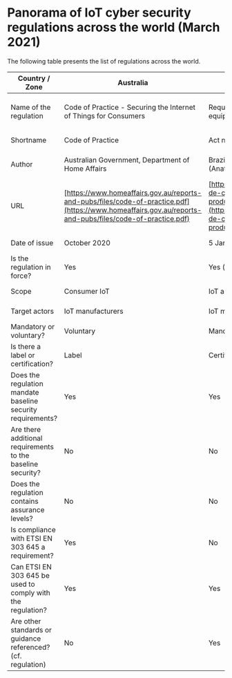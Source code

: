 # Panorama of IoT cyber security regulations across the world (March 2021)
The following table presents the list of regulations across the world.

| Country / Zone                                               | Australia                                                                                                                                                | Brazil                                                                                                                                                                           | Canada                                                                                                                               | European Union                                                                                                                                              | European Union                                                                                                                                              | Finland                                                            | India                                     | Japan                                                                                                                                          | United State of America                                                                                                      | United Kingdom                                                      |
| ------------------------------------------------------------ | -------------------------------------------------------------------------------------------------------------------------------------------------------- | -------------------------------------------------------------------------------------------------------------------------------------------------------------------------------- | ------------------------------------------------------------------------------------------------------------------------------------ | ----------------------------------------------------------------------------------------------------------------------------------------------------------- | ----------------------------------------------------------------------------------------------------------------------------------------------------------- | ------------------------------------------------------------------ | ----------------------------------------- | ---------------------------------------------------------------------------------------------------------------------------------------------- | ---------------------------------------------------------------------------------------------------------------------------- | ------------------------------------------------------------------- |
| Name of the regulation                                       | Code of Practice - Securing the Internet of Things for Consumers                                                                                         | Requisitos de segurança cibernética para equipamentos para telecomunicações                                                                                                      | Personal Information Protection and Electronic Documents Act                                                                         | Regulation (EU) 2019/881                                                                                                                                    | Articles 3(3)(e) and (f) of the Radio Equipment Directive 2014/53/EU                                                                                        | Tietoturvamerkki                                                   | Public consultation on IoT cyber security | IoT Security Safety Framework                                                                                                                  | H.R. 1668 - IoT Cybersecurity Improvement Act of 2020                                                                        | Proposals for regulating consumer smart product cyber security      |
| Shortname                                                    | Code of Practice                                                                                                                                         | Act nº 77, 5th of January 2021                                                                                                                                                   | PIPEDA                                                                                                                               | CyberSecurity act                                                                                                                                           | RED                                                                                                                                                         | Finnish Cybersecurity Label                                        | N/A                                       | IoT-SSF                                                                                                                                        | IoT Cybersecurity Improvement Act of 2020                                                                                    | Secure by Design                                                    |
| Author                                                       | Australian Government, Department of Home Affairs                                                                                                        | Brazilian Agency of Telecommunications (Anatel)                                                                                                                                  | Office of the Privacy Commissioner of Canada                                                                                         | European Commission                                                                                                                                         | European Commission                                                                                                                                         | Finnish transport and communication agency (Traficom)              | N/A                                       | Ministry of Economy, Trade and Industry (METI)                                                                                                 | Congress                                                                                                                     | Department for Digital, Media, Culture and Science                  |
| URL                                                          | [https://www.homeaffairs.gov.au/reports-and-pubs/files/code-of-practice.pdf](https://www.homeaffairs.gov.au/reports-and-pubs/files/code-of-practice.pdf) | [https://www.anatel.gov.br/legislacao/atos-de-certificacao-de-produtos/2021/1505-ato-77](https://www.anatel.gov.br/legislacao/atos-de-certificacao-de-produtos/2021/1505-ato-77) | [https://www.priv.gc.ca/en/privacy-topics/technology/gd\_iot\_man/](https://www.priv.gc.ca/en/privacy-topics/technology/gd_iot_man/) | [https://ec.europa.eu/growth/sectors/electrical-engineering/red-directive\_en](https://ec.europa.eu/growth/sectors/electrical-engineering/red-directive_en) | [https://ec.europa.eu/growth/sectors/electrical-engineering/red-directive\_en](https://ec.europa.eu/growth/sectors/electrical-engineering/red-directive_en) | [https://tietoturvamerkki.fi/en/](https://tietoturvamerkki.fi/en/) | N/A                                       | [https://www.meti.go.jp/policy/netsecurity/wg1/IoT-SSF\_ver1.0\_eng.pdf](https://www.meti.go.jp/policy/netsecurity/wg1/IoT-SSF_ver1.0_eng.pdf) | [https://www.congress.gov/bill/116th-congress/house-bill/1668](https://www.congress.gov/bill/116th-congress/house-bill/1668) | https://www.csa.gov.sg/programmes/cybersecurity-labelling/about-cls |
| Date of issue                                                | October 2020                                                                                                                                             | 5 January 2021                                                                                                                                                                   | August 2020                                                                                                                          | On-going work for IoT                                                                                                                                       | On-going work for cybersecurity                                                                                                                             | 2020                                                               | On-going work                             | 5 November 2020                                                                                                                                | 12 April 2020                                                                                                                | On-going                                                            |
| Is the regulation in force?                                  | Yes                                                                                                                                                      | Yes (applicable from 4 July 2021)                                                                                                                                                | Yes                                                                                                                                  | Yes (not applicable to IoT yet)                                                                                                                             | No                                                                                                                                                          | Yes                                                                | No                                        | Yes                                                                                                                                            | Yes                                                                                                                          | No                                                                  |
| Scope                                                        | Consumer IoT                                                                                                                                             | IoT and telecommunication equipment                                                                                                                                              | All IoT systems (privacy-focused)                                                                                                    | IoT systems                                                                                                                                                 | Radio devices which are internet-connected, Toy devices, Wearable devices (TBC)                                                                             | Consumer IoT                                                       | Consumer IoT                              | All IoT devices and systems                                                                                                                    | All IoT devices and systems                                                                                                  | Consumer IoT                                                        |
| Target actors                                                | IoT manufacturers                                                                                                                                        | IoT manufacturers, IoT suppliers                                                                                                                                                 | IoT manufacturers                                                                                                                    | IoT manufacturers                                                                                                                                           | IoT manufacturers                                                                                                                                           | IoT manufacturers                                                  | IoT manufacturers                         | IoT manufacturers                                                                                                                              | Federal agencies owning or controlling IoT devices and systems                                                               | IoT manufacturers (producers) and distributors                      |
| Mandatory or voluntary?                                      | Voluntary                                                                                                                                                | Mandatory                                                                                                                                                                        | Mandatory                                                                                                                            | Voluntary                                                                                                                                                   | Mandatory (TBC)                                                                                                                                             | Voluntary                                                          | TBC                                       | Voluntary                                                                                                                                      | Mandatory                                                                                                                    | Mandatory                                                           |
| Is there a label or certification?                           | Label                                                                                                                                                    | Certification (homologation)                                                                                                                                                     | No                                                                                                                                   | Certification                                                                                                                                               | No                                                                                                                                                          | Label                                                              | Label                                     | No                                                                                                                                             | No                                                                                                                           | Label                                                               |
| Does the regulation mandate baseline security requirements?  | Yes                                                                                                                                                      | Yes                                                                                                                                                                              | Yes                                                                                                                                  | Yes                                                                                                                                                         | Yes                                                                                                                                                         | Yes                                                                | TBC                                       | No                                                                                                                                             | Yes                                                                                                                          | Yes                                                                 |
| Are there additional requirements to the baseline security?  | No                                                                                                                                                       | No                                                                                                                                                                               | Yes                                                                                                                                  | No                                                                                                                                                          | No                                                                                                                                                          | Yes                                                                | TBC                                       | N/A                                                                                                                                            | Yes                                                                                                                          | Yes                                                                 |
| Does the regulation contains assurance levels?               | No                                                                                                                                                       | No                                                                                                                                                                               | No                                                                                                                                   | Yes                                                                                                                                                         | No                                                                                                                                                          | Yes                                                                | TBC                                       | N/A                                                                                                                                            | No                                                                                                                           | No (TBC)                                                            |
| Is compliance with ETSI EN 303 645 a requirement?            | Yes                                                                                                                                                      | No                                                                                                                                                                               | No                                                                                                                                   | Yes (TBC)                                                                                                                                                   | No                                                                                                                                                          | Yes                                                                | TBC                                       | No                                                                                                                                             | No                                                                                                                           | Yes                                                                 |
| Can ETSI EN 303 645 be used to comply with the regulation?   | Yes                                                                                                                                                      | Yes                                                                                                                                                                              | Yes                                                                                                                                  | Yes                                                                                                                                                         | Yes                                                                                                                                                         | Yes                                                                | Yes                                       | Yes                                                                                                                                            | Partially                                                                                                                    | Yes                                                                 |
| Are other standards or guidance referenced? (cf. regulation) | No                                                                                                                                                       | Yes                                                                                                                                                                              | Yes                                                                                                                                  | No                                                                                                                                                          | No                                                                                                                                                          | Yes                                                                | TBC                                       | Yes                                                                                                                                            | Yes                                                                                                                          | No                                                                  |
